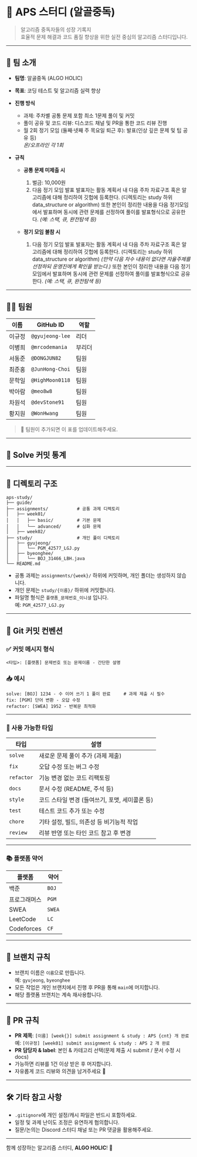 # 🧠 APS 스터디 (알골중독)

> 알고리즘 중독자들의 성장 기록지  
> 효율적 문제 해결과 코드 품질 향상을 위한 실전 중심의 알고리즘 스터디입니다.

---

## 👥 팀 소개

- **팀명**: 알골중독 (ALGO HOLIC)
- **목표**: 코딩 테스트 및 알고리즘 실력 향상
- **진행 방식**
  - 과제: 주차별 공통 문제 포함 최소 1문제 풀이 및 커밋
  - 풀이 공유 및 코드 리뷰: 디스코드 채널 및 PR을 통한 코드 리뷰 진행
  - 월 2회 정기 모임 (둘째·넷째 주 목요일 퇴근 후): 발표(인상 깊은 문제 및 팁 공유 등)  
    *온/오프라인 각 1회*

- **규칙**
  - **공통 문제 미제출 시**
    1. 벌금: 10,000원
    2. 다음 정기 모임 발표 
       발표자는 활동 계획서 내 다음 주차 자료구조 혹은 알고리즘에 대해 정리하여 깃헙에 등록한다. (디렉토리는 study 하위 data_structure or algorithm)
       또한 본인이 정리한 내용을 다음 정기모임에서 발표하며 동시에 관련 문제를 선정하여 풀이를 발표형식으로 공유한다. 
       *(예: 스택, 큐, 완전탐색 등)*

  - **정기 모임 불참 시**
    1. 다음 정기 모임 발표 
       발표자는 활동 계획서 내 다음 주차 자료구조 혹은 알고리즘에 대해 정리하여 깃헙에 등록한다. (디렉토리는 study 하위 data_structure or algorithm)
       *(만약 다음 차수 내용이 없다면 자율주제를 선정하되 운영진에게 확인을 받는다.)* 
       또한 본인이 정리한 내용을 다음 정기모임에서 발표하며 동시에 관련 문제를 선정하여 풀이를 발표형식으로 공유한다. 
       *(예: 스택, 큐, 완전탐색 등)*

---

## 🧑‍💻 팀원

| 이름   | GitHub ID         | 역할       |
|--------|--------------------|------------|
| 이규정 | `@gyujeong-lee`    | 리더       |
| 이병희 | `@mrcodemania`     | 부리더     |
| 서동준 | `@DONGJUN82`     | 팀원     |
| 최준홍 | `@JunHong-Choi`     | 팀원     |
| 문학일 | `@HighMoon0118`     | 팀원     |
| 박아람 | `@meo8w8`     | 팀원     |
| 차원석 | `@devStone91`     | 팀원     |
| 황지원 | `@WonHwang`     | 팀원      |

> 🙋 팀원이 추가되면 이 표를 업데이트해주세요.

---

## 🧮 Solve 커밋 통계

<!-- SOLVE_STATS_START -->
<!-- SOLVE_STATS_END -->

---

## 📁 디렉토리 구조

```
aps-study/
├── guide/
├── assignments/           # 공통 과제 디렉토리
│   ├── week01/
│   │   ├── basic/         # 기본 문제
│   │   └── advanced/      # 심화 문제
│   ├── week02/
├── study/                 # 개인 풀이 디렉토리
│   ├── gyujeong/
│   │   └── PGM_42577_LGJ.py
│   ├── byeonghee/
│   │   └── BOJ_31466_LBH.java
└── README.md
```

- 공통 과제는 `assignments/{week}/` 하위에 커밋하며, 개인 폴더는 생성하지 않습니다.
- 개인 문제는 `study/{이름}/` 하위에 커밋합니다.
- 파일명 형식은 `플랫폼_문제번호_이니셜` 입니다.  
  예: `PGM_42577_LGJ.py`

---

## 📌 Git 커밋 컨벤션

### ✅ 커밋 메시지 형식

```
<타입>: [플랫폼] 문제번호 또는 문제이름 - 간단한 설명
```

### 📥 예시

```
solve: [BOJ] 1234 - 수 이어 쓰기 1 풀이 완료     # 과제 제출 시 필수
fix: [PGM] 단어 변환 - 오답 수정
refactor: [SWEA] 1952 - 반복문 최적화
```

---

### 🧩 사용 가능한 타입

| 타입       | 설명                                                   |
|------------|--------------------------------------------------------|
| `solve`    | 새로운 문제 풀이 추가 (과제 제출)                      |
| `fix`      | 오답 수정 또는 버그 수정                               |
| `refactor` | 기능 변경 없는 코드 리팩토링                           |
| `docs`     | 문서 수정 (README, 주석 등)                            |
| `style`    | 코드 스타일 변경 (들여쓰기, 포맷, 세미콜론 등)        |
| `test`     | 테스트 코드 추가 또는 수정                            |
| `chore`    | 기타 설정, 빌드, 의존성 등 비기능적 작업               |
| `review`   | 리뷰 반영 또는 타인 코드 참고 후 변경                  |

---

### 📚 플랫폼 약어

| 플랫폼         | 약어  |
|----------------|-------|
| 백준           | `BOJ` |
| 프로그래머스   | `PGM` |
| SWEA           | `SWEA`|
| LeetCode       | `LC`  |
| Codeforces     | `CF`  |

---

## 🔀 브랜치 규칙

- 브랜치 이름은 `이름`으로 만듭니다.  
  예: `gyujeong`, `byeonghee`
- 모든 작업은 개인 브랜치에서 진행 후 PR을 통해 `main`에 머지합니다.
- 해당 플랫폼 브랜치는 계속 재사용합니다.

---

## 📌 PR 규칙

- **PR 제목**: `[이름] [week{}] submit assignment & study : APS {cnt} 개 완료`
  예: `[이규정] [week01] submit assignment & study : APS 2 개 완료 `
- **PR 담당자 & label**: 본인 & 카테고리 선택(문제 제출 시 submit / 문서 수정 시 docs) 
- 가능하면 리뷰를 1건 이상 받은 후 머지합니다.
- 자유롭게 코드 리뷰와 의견을 남겨주세요 🙌

---

## 🛠️ 기타 참고 사항

- `.gitignore`에 개인 설정/캐시 파일은 반드시 포함하세요.
- 일정 및 과제 난이도 조정은 유연하게 협의합니다.
- 질문/논의는 Discord 스터디 채널 또는 PR 댓글을 활용해주세요.

---

함께 성장하는 알고리즘 스터디, **ALGO HOLIC**! 🚀
